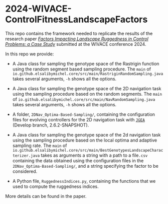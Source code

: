 # 2024-WIVACE-ControlFitnessLandscapeFactors

This repo contains the framework needed to replicate the results of the research paper 
[*Factors Impacting Landscape Ruggedness
in Control Problems: a Case Study*](TO_APPEAR)
submitted at the WIVACE conference 2024.

In this repo we provide:

- A Java class for sampling the genotype space of the Rastrigin function using the random segment based sampling procedure.
The ```main``` of ```io.github.elsalibymichel.core/src/main/RastriginRandomSampling.java``` takes several arguments, ```-h``` shows all the options.

- A Java class for sampling the genotype space of the 2D navigation task using the sampling procedure based on the random segments.
The ```main``` of ```io.github.elsalibymichel.core/src/main/NavRandomSampling.java``` takes several arguments, ```-h``` shows all the options.

- A folder, ```2DNav_Optima-Based-Sampling/```, containing the configuration files for evolving controllers for the 2D navigation task with
[```JGEA```](https://github.com/ericmedvet/jgea.git) (Develop branch, 2.6.2-SNAPSHOT).

- A Java class for sampling the genotype space of the 2d navigation task using the sampling procedure based on the local optima and adaptive sampling rate.
The ```main``` of ```io.github.elsalibymichel.core/src/main/BestGenotypesLandscapeCharacterizer.java``` takes
as arguments a string with a path to a file```.csv``` containing the data obtained using the configuration files in the ```2DNav_Optima-Based-Sampling/```, and a string specifying the factor to be considered.

- A Python file, ```RuggednessIndices.py```, containing the functions that we used to compute the ruggedness indices.

More details can be found in the paper.
